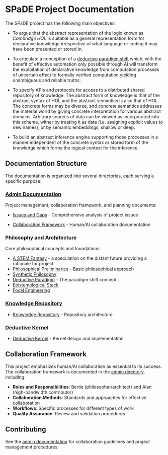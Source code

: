 # SPaDE Project Documentation

The SPaDE project has the following main objectives:

* To argue that the abstract representation of the logic known
as _Cambridge HOL_ is suitable as a general representation form for declarative knowledge irrespective of what language or coding it may have been presented or stored in.

* To articulate a conception of a
[deductive paradigm shift](DeductiveParadigm.md) which,
with the benefit of effective automation only possible through AI
will transform the exploitation of declarative knowledge
from computation processes of uncertain effect to
formally verified computation yielding unambiguous and reliable truths.

* To specify APIs and protocols for access to a distrbuted shared repository of knowledge.
The abstract form of knowledge is that of the abstract syntax of HOL and the abstract semantics is also that of HOL.
The concrete forms may be diverse, and concrete semantics addresses the material world by giving concrete interpretation for various abstract domains.
Arbitrary sources of data can be viewed as incorporated into this scheme, wither by treating it as data (i.e. assigning explicit values to new names), or by semantic embeddings, shallow or deep.

* To build an abstract inference engine supporting those processes
in a manner independent of the concrete syntax or stored form
of the knowledge which forms the logical context for the inference.

## Documentation Structure

The documentation is organized into several directories, each serving a specific purpose:

### [Admin Documentation](admin/README.md)

Project management, collaboration framework, and planning documents:

* [Issues and Gaps](admin/ISSUES.md) - Comprehensive analysis of project issues

* [Collaboration Framework](admin/) - Human/AI collaboration documentation

### Philosophy and Architecture

Core philosophical concepts and foundations:

* [A STEM Fantasy](STEMFantasy.md) - a speculation on the distant future providing a rationale for project
* [Philosophical Preliminaries](PhilosophicalPreliminaries.md) - Basic philosophical approach
* [Synthetic Philosophy](SyntheticPhilosophy.md)
* [Deductive Paradigm](DeductiveParadigm.md) - The paradigm shift concept
* [Epistemological Stack](EpistemologicalStack.md)
* [Focal Engineering](FocalEngineering.md)

### [Knowledge Repository](kr/README.md/)

* [Knowledge Repository](kr/KnowledgeRepo.md) - Repository architecture

### [Deductive Kernel](dk/README.md)

* [Deductive Kernel](dk/kernel.md) - Kernel design and implementation

## Collaboration Framework

This project emphasizes human/AI collaboration as essential to its success. The collaboration framework is documented in the [admin directory](admin/), including:

* **Roles and Responsibilities**: Bertie (philosopher/architect) and Alan (high-bandwidth contributor)
* **Collaboration Methods**: Standards and approaches for effective collaboration
* **Workflows**: Specific processes for different types of work
* **Quality Assurance**: Review and validation procedures

## Contributing

See the [admin documentation](admin/) for collaboration guidelines and project management procedures.
